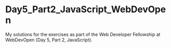 # Day5_Part2_JavaScript_WebDevOpen
My solutions for the exercises as part of the Web Developer Fellowship at WebDevOpen (Day 5, Part 2, JavaScript).

